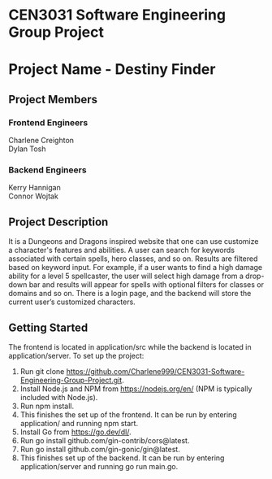 # CEN3031 Software Engineering Group Project

# Project Name - Destiny Finder

## Project Members
### Frontend Engineers            
Charlene Creighton                   
Dylan Tosh             

### Backend Engineers            
Kerry Hannigan             
Connor Wojtak         

## Project Description
It is a Dungeons and Dragons inspired website that one can use customize a character's features and abilities. A user can search for keywords associated with certain spells, hero classes, and so on. Results are filtered based on keyword input. For example, if a user wants to find a high damage ability for a level 5 spellcaster, the user will select high damage from a drop-down bar and results will appear for spells with optional filters for classes or domains and so on. There is a login page, and the backend will store the current user’s customized characters.  

## Getting Started
The frontend is located in application/src while the backend is located in application/server.
To set up the project:
1. Run git clone https://github.com/Charlene999/CEN3031-Software-Engineering-Group-Project.git.
2. Install Node.js and NPM from https://nodejs.org/en/ (NPM is typically included with Node.js).
3. Run npm install.
4. This finishes the set up of the frontend. It can be run by entering application/ and running npm start.
5. Install Go from https://go.dev/dl/.
6. Run go install github.com/gin-contrib/cors@latest.
7. Run go install github.com/gin-gonic/gin@latest.
8. This finishes set up of the backend. It can be run by entering application/server and running go run main.go.
